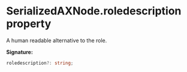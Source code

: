 # SerializedAXNode.roledescription property

A human readable alternative to the role.

**Signature:**

```typescript
roledescription?: string;
```
